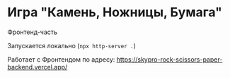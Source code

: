 # Игра "Камень, Ножницы, Бумага"

Фронтенд-часть

Запускается локально (`npx http-server .`)

Работает с Фронтендом по адресу: https://skypro-rock-scissors-paper-backend.vercel.app/
